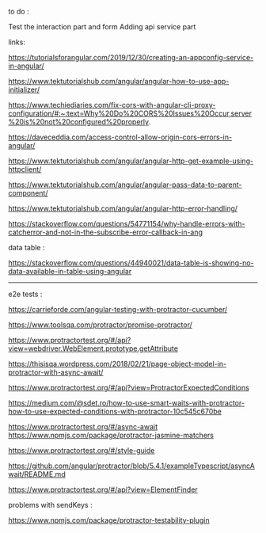 to do : 

   Test the interaction part and form
   Adding api service part

links:

https://tutorialsforangular.com/2019/12/30/creating-an-appconfig-service-in-angular/

https://www.tektutorialshub.com/angular/angular-how-to-use-app-initializer/

https://www.techiediaries.com/fix-cors-with-angular-cli-proxy-configuration/#:~:text=Why%20Do%20CORS%20Issues%20Occur,server%20is%20not%20configured%20properly.

https://daveceddia.com/access-control-allow-origin-cors-errors-in-angular/


https://www.tektutorialshub.com/angular/angular-http-get-example-using-httpclient/

https://www.tektutorialshub.com/angular/angular-pass-data-to-parent-component/

https://www.tektutorialshub.com/angular/angular-http-error-handling/

https://stackoverflow.com/questions/54771154/why-handle-errors-with-catcherror-and-not-in-the-subscribe-error-callback-in-ang

data table : 

  https://stackoverflow.com/questions/44940021/data-table-is-showing-no-data-available-in-table-using-angular

---

e2e tests : 

https://carrieforde.com/angular-testing-with-protractor-cucumber/

https://www.toolsqa.com/protractor/promise-protractor/

https://www.protractortest.org/#/api?view=webdriver.WebElement.prototype.getAttribute

https://thisisqa.wordpress.com/2018/02/21/page-object-model-in-protractor-with-async-await/

https://www.protractortest.org/#/api?view=ProtractorExpectedConditions

https://medium.com/@sdet.ro/how-to-use-smart-waits-with-protractor-how-to-use-expected-conditions-with-protractor-10c545c670be

https://www.protractortest.org/#/async-await
https://www.npmjs.com/package/protractor-jasmine-matchers

https://www.protractortest.org/#/style-guide

https://github.com/angular/protractor/blob/5.4.1/exampleTypescript/asyncAwait/README.md

https://www.protractortest.org/#/api?view=ElementFinder

problems with sendKeys : 

https://www.npmjs.com/package/protractor-testability-plugin




